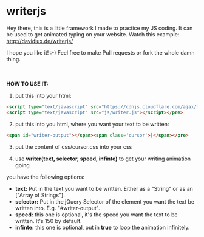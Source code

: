 # writerjs

Hey there, this is a little framework I made to practice my JS coding. It can be used to get animated typing on your website. Watch this example: http://davidlux.de/writerjs/

I hope you like it! :-) Feel free to make Pull requests or fork the whole damn thing.

<br>
<br>
<strong>HOW TO USE IT:</strong>

1. put this into your html:
```html
<script type="text/javascript" src="https://cdnjs.cloudflare.com/ajax/libs/jquery/2.2.3/jquery.js"></script>
<script type="text/javascript" src="js/writer.js"></script></pre>
```

2. put this into you html, where you want your text to be written:
```html
<span id="writer-output"></span><span class='cursor'>|</span></pre>
```

3. put the content of css/cursor.css into your css

4. use <strong>writer(text, selector, speed, infinte)</strong> to get your writing animation going

you have the following options:
- <strong>text:</strong> Put in the text you want to be written. Either as a "String" or as an ["Array of Strings"].
- <strong>selector:</strong> Put in the jQuery Selector of the element you want the text be written into. E.g. "#writer-output".
- <strong>speed:</strong> this one is optional, it's the speed you want the text to be written. It's 150 by default.
- <strong>infinte:</strong> this one is optional, put in <strong>true</strong> to loop the animation infinitely.
